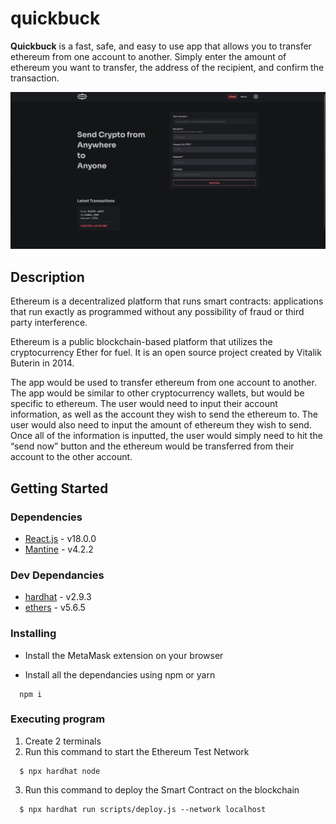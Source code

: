 # quickbuck

**Quickbuck** is a fast, safe, and easy to use app that allows you to transfer ethereum from one account to another. Simply enter the amount of ethereum you want to transfer, the address of the recipient, and confirm the transaction.

<img src="images/home.jpg" alt="home" >

## Description

Ethereum is a decentralized platform that runs smart contracts: applications that run exactly as programmed without any possibility of fraud or third party interference.

Ethereum is a public blockchain-based platform that utilizes the cryptocurrency Ether for fuel. It is an open source project created by Vitalik Buterin in 2014.

The app would be used to transfer ethereum from one account to another. The app would be similar to other cryptocurrency wallets, but would be specific to ethereum. The user would need to input their account information, as well as the account they wish to send the ethereum to. The user would also need to input the amount of ethereum they wish to send. Once all of the information is inputted, the user would simply need to hit the “send now” button and the ethereum would be transferred from their account to the other account.

## Getting Started

### Dependencies

* [React.js](https://reactjs.org/) - v18.0.0
* [Mantine](https://mantine.dev/) - v4.2.2

 ### Dev Dependancies
 
 * [hardhat](https://hardhat.org/) - v2.9.3
 * [ethers](https://docs.ethers.io/v5/) - v5.6.5

### Installing

- Install the MetaMask extension on your browser

- Install all the dependancies using npm or yarn
```
  npm i
```

### Executing program

1. Create 2 terminals
2. Run this command to start the Ethereum Test Network 
```
  $ npx hardhat node
```
3. Run this command to deploy the Smart Contract on the blockchain 
```
  $ npx hardhat run scripts/deploy.js --network localhost
```
